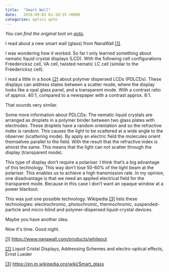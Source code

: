 ```yaml
---
title:  "Smart Wall"
date:   2018-09-03 01:10:15 +0000
categories: optics qoto
---
```


_You can find the original toot on [qoto][qoto_org_toot]._

I read about a new smart wall (glass) from NanaWall [[1]][source_1]. 

I was wondering how it worked. So far I only learned something about nematic liquid crystal displays (LCD). With the following cell configurations Fréedericksz cell, VA cell, twisted nematic LC cell (similar to the Fréedericksz cell).

I read a little in a book [[2]][source_2] about polymer dispersed LCDs (PDLCDs).
These displays can address states between a scatter mode, where the display looks like a opal glass panel, and a transparent mode. With a contrast ratio of approx. 40:1, compared to a newspaper with a contrast approx. 8:1.

That sounds very similar.

Some more information about PDLCDs:
The nematic liquid crystals are arranged as droplets in a polymer binder between two glass plates with electrodes.
These droplets have a random orientation and so the refractive index is random. This causes the light to be scattered at a wide angle to the observer (scattering mode).
By apply an electric field the molecules orient themselves parallel to the field. With the result that the refractive index is almost the same. This means that the light can not scatter through the display (transparent mode).

This type of display don’t require a polariser.
I think that’s a big advantage of this technology. This way don’t lose 50-60% of the light beam at the polariser. This enables us to achieve a high transmission rate.
In my opinion, one disadvantage is that we need an applied electrical field for the transparent mode. Because in this case I don’t want an opaque window at a power blackout. 

This was just one possible technology. Wikipedia [[3]][source_3] lists these technologies: electrochromic, photochromic, thermochromic, suspended-particle and micro-blind and polymer-dispersed liquid-crystal devices.

Maybe you have another idea.

Now it's time. Good night.

[[1]][source_1] https://www.nanawall.com/products/whiteout

[[2]][source_2] Liquid Cristal Displays, Addressing Schemes and electro-optical effects, Ernst Lueder

[[3]][source_3] https://en.m.wikipedia.org/wiki/Smart_glass

[source_1]: https://www.nanawall.com/products/whiteout
[source_2]: https://www.amazon.com/Liquid-Crystal-Displays-Addressing-Electro-Optical/dp/1119667917
[source_3]: https://en.m.wikipedia.org/wiki/Smart_glass
[qoto_org_toot]: https://qoto.org/@MaxDH/100658697754857026